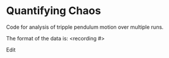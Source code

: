 # Quantifying Chaos
 Code for analysis of tripple pendulum motion over multiple runs.

The format of the data is:
  <recording #><frame><blueX><blueY><blueSize><yellowX><yellowY><yellowSize><pinkX><pinkY><pinkSize><greenX><greenY><greenSize>


Edit
